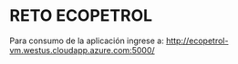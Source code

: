 RETO ECOPETROL
================================================


Para consumo de la aplicación ingrese a: http://ecopetrol-vm.westus.cloudapp.azure.com:5000/ 
